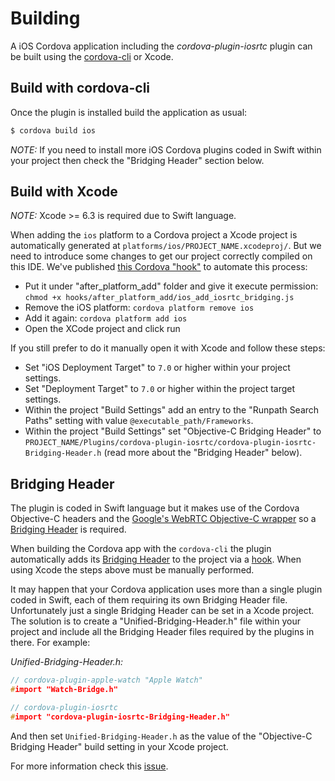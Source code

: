 # Building

A iOS Cordova application including the *cordova-plugin-iosrtc* plugin can be built using the [cordova-cli](https://cordova.apache.org/docs/en/edge/guide_cli_index.md.html#The%20Command-Line%20Interface) or Xcode.


## Build with cordova-cli

Once the plugin is installed build the application as usual:

```bash
$ cordova build ios
```

*NOTE:* If you need to install more iOS Cordova plugins coded in Swift within your project then check the "Bridging Header" section below.


## Build with Xcode

*NOTE:* Xcode >= 6.3 is required due to Swift language.

When adding the `ios` platform to a Cordova project a Xcode project is automatically generated at `platforms/ios/PROJECT_NAME.xcodeproj/`. But we need to introduce some changes to get our project correctly compiled on this IDE. We've published [this Cordova "hook"](extra/ios_add_iosrtc_bridging.js) to automate this process:
* Put it under "after_platform_add" folder and give it execute permission: `chmod +x hooks/after_platform_add/ios_add_iosrtc_bridging.js`
* Remove the iOS platform: `cordova platform remove ios`
* Add it again: `cordova platform add ios`
* Open the XCode project and click run
 
If you still prefer to do it manually open it with Xcode and follow these steps:
* Set "iOS Deployment Target" to `7.0` or higher within your project settings.
* Set "Deployment Target" to `7.0` or higher within the project target settings.
* Within the project "Build Settings" add an entry to the "Runpath Search Paths" setting with value `@executable_path/Frameworks`.
* Within the project "Build Settings" set "Objective-C Bridging Header" to `PROJECT_NAME/Plugins/cordova-plugin-iosrtc/cordova-plugin-iosrtc-Bridging-Header.h` (read more about the "Bridging Header" below).


## Bridging Header

The plugin is coded in Swift language but it makes use of the Cordova Objective-C headers and the [Google's WebRTC Objective-C wrapper](https://chromium.googlesource.com/external/webrtc/+/master/talk/app/webrtc/objc/) so a [Bridging Header](https://developer.apple.com/library/prerelease/ios/documentation/Swift/Conceptual/BuildingCocoaApps/MixandMatch.html) is required.

When building the Cordova app with the `cordova-cli` the plugin automatically adds its [Bridging Header](https://github.com/eface2face/cordova-plugin-iosrtc/blob/master/src/cordova-plugin-iosrtc-Bridging-Header.h) to the project via a [hook](https://github.com/eface2face/cordova-plugin-iosrtc/blob/master/hooks/add-swift-support.js). When using Xcode the steps above must be manually performed.

It may happen that your Cordova application uses more than a single plugin coded in Swift, each of them requiring its own Bridging Header file. Unfortunately just a single Bridging Header can be set in a Xcode project. The solution is to create a "Unified-Bridging-Header.h" file within your project and include all the Bridging Header files required by the plugins in there. For example:

*Unified-Bridging-Header.h:*

```c
// cordova-plugin-apple-watch "Apple Watch"
#import "Watch-Bridge.h"

// cordova-plugin-iosrtc
#import "cordova-plugin-iosrtc-Bridging-Header.h"
```

And then set `Unified-Bridging-Header.h` as the value of the "Objective-C Bridging Header" build setting in your Xcode project.

For more information check this [issue](https://github.com/eface2face/cordova-plugin-iosrtc/issues/9).
